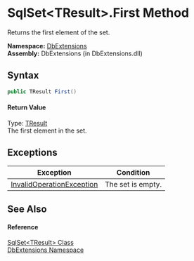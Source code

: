 SqlSet&lt;TResult>.First Method
===============================
Returns the first element of the set.

**Namespace:** [DbExtensions][1]  
**Assembly:** DbExtensions (in DbExtensions.dll)

Syntax
------

```csharp
public TResult First()
```

#### Return Value
Type: [TResult][2]  
The first element in the set.

Exceptions
----------

Exception                      | Condition         
------------------------------ | ----------------- 
[InvalidOperationException][3] | The set is empty. 


See Also
--------

#### Reference
[SqlSet&lt;TResult> Class][2]  
[DbExtensions Namespace][1]  

[1]: ../README.md
[2]: README.md
[3]: http://msdn.microsoft.com/en-us/library/2asft85a